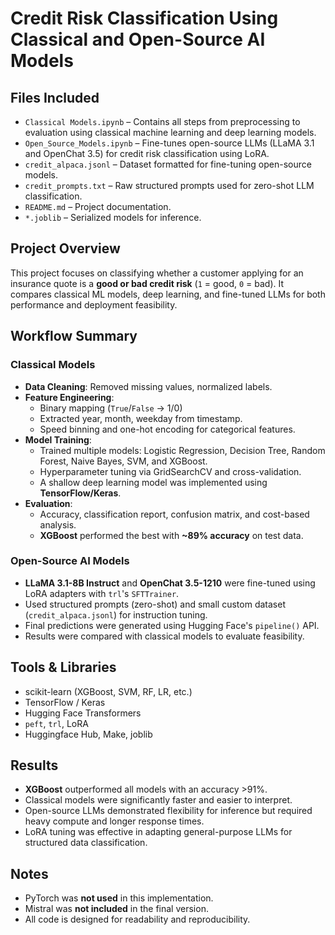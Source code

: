
#  Credit Risk Classification Using Classical and Open-Source AI Models

##  Files Included
- `Classical Models.ipynb` – Contains all steps from preprocessing to evaluation using classical machine learning and deep learning models.
- `Open_Source_Models.ipynb` – Fine-tunes open-source LLMs (LLaMA 3.1 and OpenChat 3.5) for credit risk classification using LoRA.
- `credit_alpaca.jsonl` – Dataset formatted for fine-tuning open-source models.
- `credit_prompts.txt` – Raw structured prompts used for zero-shot LLM classification.
- `README.md` – Project documentation.
- `*.joblib` – Serialized models for inference.

##  Project Overview
This project focuses on classifying whether a customer applying for an insurance quote is a **good or bad credit risk** (`1` = good, `0` = bad). It compares classical ML models, deep learning, and fine-tuned LLMs for both performance and deployment feasibility.

##  Workflow Summary

###  Classical Models
- **Data Cleaning**: Removed missing values, normalized labels.
- **Feature Engineering**:
  - Binary mapping (`True`/`False` → 1/0)
  - Extracted year, month, weekday from timestamp.
  - Speed binning and one-hot encoding for categorical features.
- **Model Training**:
  - Trained multiple models: Logistic Regression, Decision Tree, Random Forest, Naive Bayes, SVM, and XGBoost.
  - Hyperparameter tuning via GridSearchCV and cross-validation.
  - A shallow deep learning model was implemented using **TensorFlow/Keras**.
- **Evaluation**:
  - Accuracy, classification report, confusion matrix, and cost-based analysis.
  - **XGBoost** performed the best with **~89% accuracy** on test data.

###  Open-Source AI Models
- **LLaMA 3.1-8B Instruct** and **OpenChat 3.5-1210** were fine-tuned using LoRA adapters with `trl`'s `SFTTrainer`.
- Used structured prompts (zero-shot) and small custom dataset (`credit_alpaca.jsonl`) for instruction tuning.
- Final predictions were generated using Hugging Face's `pipeline()` API.
- Results were compared with classical models to evaluate feasibility.

##  Tools & Libraries
- scikit-learn (XGBoost, SVM, RF, LR, etc.)
- TensorFlow / Keras
- Hugging Face Transformers
- `peft`, `trl`, LoRA
- Huggingface Hub, Make, joblib

##  Results
- **XGBoost** outperformed all models with an accuracy >91%.
- Classical models were significantly faster and easier to interpret.
- Open-source LLMs demonstrated flexibility for inference but required heavy compute and longer response times.
- LoRA tuning was effective in adapting general-purpose LLMs for structured data classification.

##  Notes
- PyTorch was **not used** in this implementation.
- Mistral was **not included** in the final version.
- All code is designed for readability and reproducibility.

